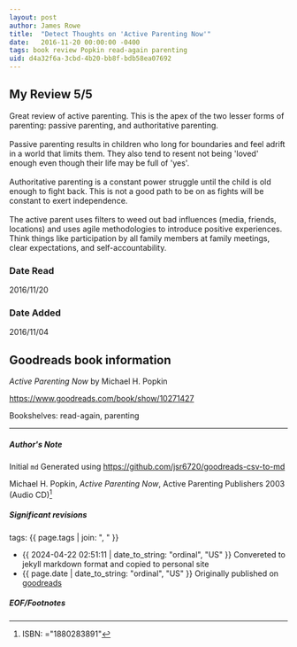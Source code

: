 ```yaml
---
layout: post
author: James Rowe
title:  "Detect Thoughts on 'Active Parenting Now'"
date:   2016-11-20 00:00:00 -0400
tags: book review Popkin read-again parenting
uid: d4a32f6a-3cbd-4b20-bb8f-bdb58ea07692
---
```


<!-- highly dependent on how you personally use jekyll templates, and how you want this to show up -->
<!-- escape any jekyll keys with double brackets -->

## My Review 5/5

Great review of active parenting. This is the apex of the two lesser forms of parenting: passive parenting, and authoritative parenting.<br/><br/>Passive parenting results in children who long for boundaries and feel adrift in a world that limits them. They also tend to resent not being 'loved' enough even though their life may be full of 'yes'.<br/><br/>Authoritative parenting is a constant power struggle until the child is old enough to fight back. This is not a good path to be on as fights will be constant to exert independence. <br/><br/>The active parent uses filters to weed out bad influences (media, friends, locations) and uses agile methodologies to introduce positive experiences. Think things like participation by all family members at family meetings, clear expectations, and self-accountability.

### Date Read
2016/11/20

### Date Added
2016/11/04

## Goodreads book information

*Active Parenting Now* by Michael H. Popkin

https://www.goodreads.com/book/show/10271427

Bookshelves: read-again, parenting

---

##### Author's Note

Initial `md` Generated using https://github.com/jsr6720/goodreads-csv-to-md

Michael H. Popkin, *Active Parenting Now*,  Active Parenting Publishers 2003 (Audio CD)[^1]

##### Significant revisions

tags: {{ page.tags | join: ", " }} <!-- todo move this somewhere -->

- {{ 2024-04-22 02:51:11 | date_to_string: "ordinal", "US" }} Convereted to jekyll markdown format and copied to personal site
- {{ page.date | date_to_string: "ordinal", "US" }} Originally published on [goodreads](https://www.goodreads.com)

##### EOF/Footnotes

[^1]: ISBN: ="1880283891"